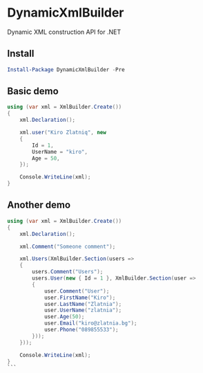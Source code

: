 # DynamicXmlBuilder
Dynamic XML construction API for .NET

## Install
```powershell
Install-Package DynamicXmlBuilder -Pre
```

## Basic demo
```cs
using (var xml = XmlBuilder.Create())
{
	xml.Declaration();

    xml.user("Kiro Zlatniq", new 
	{
        Id = 1,
        UserName = "kiro",
        Age = 50,
    });

    Console.WriteLine(xml);
}  
```

## Another demo

````cs
using (var xml = XmlBuilder.Create())
{
    xml.Declaration();

    xml.Comment("Someone comment");

    xml.Users(XmlBuilder.Section(users => 
	{
        users.Comment("Users");
        users.User(new { Id = 1 }, XmlBuilder.Section(user => 
		{
            user.Comment("User");
            user.FirstName("Kiro");
            user.LastName("Zlatnia");
            user.UserName("zlatnia");
            user.Age(50);
            user.Email("kiro@zlatnia.bg");
            user.Phone("089855533");
        }));
    }));

	Console.WriteLine(xml);
}
```